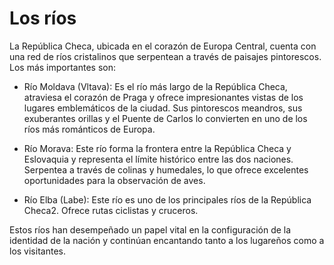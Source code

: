 # Los ríos
La República Checa, ubicada en el corazón de Europa Central, cuenta con una red de ríos cristalinos que serpentean a través de paisajes pintorescos. Los más importantes son:

- Río Moldava (Vltava): Es el río más largo de la República Checa, atraviesa el corazón de Praga y ofrece impresionantes vistas de los lugares emblemáticos de la ciudad. Sus pintorescos meandros, sus exuberantes orillas y el Puente de Carlos lo convierten en uno de los ríos más románticos de Europa.

- Río Morava: Este río forma la frontera entre la República Checa y Eslovaquia y representa el límite histórico entre las dos naciones. Serpentea a través de colinas y humedales, lo que ofrece excelentes oportunidades para la observación de aves.

- Río Elba (Labe): Este río es uno de los principales ríos de la República Checa2. Ofrece rutas ciclistas y cruceros.


Estos ríos han desempeñado un papel vital en la configuración de la identidad de la nación y continúan encantando tanto a los lugareños como a los visitantes.
